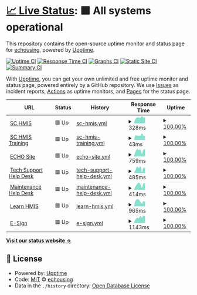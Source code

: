 # [📈 Live Status](https://status.echousing.org): <!--live status--> **🟩 All systems operational**

This repository contains the open-source uptime monitor and status page for [echousing](https://status.echousing.org), powered by [Upptime](https://github.com/upptime/upptime).

[![Uptime CI](https://github.com/echousing/status/workflows/Uptime%20CI/badge.svg)](https://github.com/upptime/upptime/actions?query=workflow%3A%22Uptime+CI%22)
[![Response Time CI](https://github.com/echousing/status/workflows/Response%20Time%20CI/badge.svg)](https://github.com/upptime/upptime/actions?query=workflow%3A%22Response+Time+CI%22)
[![Graphs CI](https://github.com/echousing/status/workflows/Graphs%20CI/badge.svg)](https://github.com/upptime/upptime/actions?query=workflow%3A%22Graphs+CI%22)
[![Static Site CI](https://github.com/echousing/status/workflows/Static%20Site%20CI/badge.svg)](https://github.com/upptime/upptime/actions?query=workflow%3A%22Static+Site+CI%22)
[![Summary CI](https://github.com/echousing/status/workflows/Summary%20CI/badge.svg)](https://github.com/upptime/upptime/actions?query=workflow%3A%22Summary+CI%22)

With [Upptime](https://upptime.js.org), you can get your own unlimited and free uptime monitor and status page, powered entirely by a GitHub repository. We use [Issues](https://github.com/echousing/status/issues) as incident reports, [Actions](https://github.com/echousing/status/actions) as uptime monitors, and [Pages](https://status.echousing.org) for the status page.

<!--start: status pages-->
<!-- This summary is generated by Upptime (https://github.com/upptime/upptime) -->
<!-- Do not edit this manually, your changes will be overwritten -->
<!-- prettier-ignore -->
| URL | Status | History | Response Time | Uptime |
| --- | ------ | ------- | ------------- | ------ |
| <img alt="" src="https://favicons.githubusercontent.com/sp5.servicept.com" height="13"> [SC HMIS](https://sp5.servicept.com/sc211/com.bowmansystems.sp5.core.ServicePoint/index.html) | 🟩 Up | [sc-hmis.yml](https://github.com/echousing/status/commits/HEAD/history/sc-hmis.yml) | <details><summary><img alt="Response time graph" src="./graphs/sc-hmis/response-time-week.png" height="20"> 328ms</summary><br><a href="https://status.echousing.org/history/sc-hmis"><img alt="Response time 403" src="https://img.shields.io/endpoint?url=https%3A%2F%2Fraw.githubusercontent.com%2Fechousing%2Fstatus%2FHEAD%2Fapi%2Fsc-hmis%2Fresponse-time.json"></a><br><a href="https://status.echousing.org/history/sc-hmis"><img alt="24-hour response time 326" src="https://img.shields.io/endpoint?url=https%3A%2F%2Fraw.githubusercontent.com%2Fechousing%2Fstatus%2FHEAD%2Fapi%2Fsc-hmis%2Fresponse-time-day.json"></a><br><a href="https://status.echousing.org/history/sc-hmis"><img alt="7-day response time 328" src="https://img.shields.io/endpoint?url=https%3A%2F%2Fraw.githubusercontent.com%2Fechousing%2Fstatus%2FHEAD%2Fapi%2Fsc-hmis%2Fresponse-time-week.json"></a><br><a href="https://status.echousing.org/history/sc-hmis"><img alt="30-day response time 407" src="https://img.shields.io/endpoint?url=https%3A%2F%2Fraw.githubusercontent.com%2Fechousing%2Fstatus%2FHEAD%2Fapi%2Fsc-hmis%2Fresponse-time-month.json"></a><br><a href="https://status.echousing.org/history/sc-hmis"><img alt="1-year response time 403" src="https://img.shields.io/endpoint?url=https%3A%2F%2Fraw.githubusercontent.com%2Fechousing%2Fstatus%2FHEAD%2Fapi%2Fsc-hmis%2Fresponse-time-year.json"></a></details> | <details><summary><a href="https://status.echousing.org/history/sc-hmis">100.00%</a></summary><a href="https://status.echousing.org/history/sc-hmis"><img alt="All-time uptime 100.00%" src="https://img.shields.io/endpoint?url=https%3A%2F%2Fraw.githubusercontent.com%2Fechousing%2Fstatus%2FHEAD%2Fapi%2Fsc-hmis%2Fuptime.json"></a><br><a href="https://status.echousing.org/history/sc-hmis"><img alt="24-hour uptime 100.00%" src="https://img.shields.io/endpoint?url=https%3A%2F%2Fraw.githubusercontent.com%2Fechousing%2Fstatus%2FHEAD%2Fapi%2Fsc-hmis%2Fuptime-day.json"></a><br><a href="https://status.echousing.org/history/sc-hmis"><img alt="7-day uptime 100.00%" src="https://img.shields.io/endpoint?url=https%3A%2F%2Fraw.githubusercontent.com%2Fechousing%2Fstatus%2FHEAD%2Fapi%2Fsc-hmis%2Fuptime-week.json"></a><br><a href="https://status.echousing.org/history/sc-hmis"><img alt="30-day uptime 100.00%" src="https://img.shields.io/endpoint?url=https%3A%2F%2Fraw.githubusercontent.com%2Fechousing%2Fstatus%2FHEAD%2Fapi%2Fsc-hmis%2Fuptime-month.json"></a><br><a href="https://status.echousing.org/history/sc-hmis"><img alt="1-year uptime 100.00%" src="https://img.shields.io/endpoint?url=https%3A%2F%2Fraw.githubusercontent.com%2Fechousing%2Fstatus%2FHEAD%2Fapi%2Fsc-hmis%2Fuptime-year.json"></a></details>
| <img alt="" src="https://favicons.githubusercontent.com/sp5.servicept.com" height="13"> [SC HMIS Training](https://sp5.servicept.com/sc211/com.bowmansystems.sp5.core.ServicePoint/index.html) | 🟩 Up | [sc-hmis-training.yml](https://github.com/echousing/status/commits/HEAD/history/sc-hmis-training.yml) | <details><summary><img alt="Response time graph" src="./graphs/sc-hmis-training/response-time-week.png" height="20"> 43ms</summary><br><a href="https://status.echousing.org/history/sc-hmis-training"><img alt="Response time 53" src="https://img.shields.io/endpoint?url=https%3A%2F%2Fraw.githubusercontent.com%2Fechousing%2Fstatus%2FHEAD%2Fapi%2Fsc-hmis-training%2Fresponse-time.json"></a><br><a href="https://status.echousing.org/history/sc-hmis-training"><img alt="24-hour response time 40" src="https://img.shields.io/endpoint?url=https%3A%2F%2Fraw.githubusercontent.com%2Fechousing%2Fstatus%2FHEAD%2Fapi%2Fsc-hmis-training%2Fresponse-time-day.json"></a><br><a href="https://status.echousing.org/history/sc-hmis-training"><img alt="7-day response time 43" src="https://img.shields.io/endpoint?url=https%3A%2F%2Fraw.githubusercontent.com%2Fechousing%2Fstatus%2FHEAD%2Fapi%2Fsc-hmis-training%2Fresponse-time-week.json"></a><br><a href="https://status.echousing.org/history/sc-hmis-training"><img alt="30-day response time 53" src="https://img.shields.io/endpoint?url=https%3A%2F%2Fraw.githubusercontent.com%2Fechousing%2Fstatus%2FHEAD%2Fapi%2Fsc-hmis-training%2Fresponse-time-month.json"></a><br><a href="https://status.echousing.org/history/sc-hmis-training"><img alt="1-year response time 53" src="https://img.shields.io/endpoint?url=https%3A%2F%2Fraw.githubusercontent.com%2Fechousing%2Fstatus%2FHEAD%2Fapi%2Fsc-hmis-training%2Fresponse-time-year.json"></a></details> | <details><summary><a href="https://status.echousing.org/history/sc-hmis-training">100.00%</a></summary><a href="https://status.echousing.org/history/sc-hmis-training"><img alt="All-time uptime 100.00%" src="https://img.shields.io/endpoint?url=https%3A%2F%2Fraw.githubusercontent.com%2Fechousing%2Fstatus%2FHEAD%2Fapi%2Fsc-hmis-training%2Fuptime.json"></a><br><a href="https://status.echousing.org/history/sc-hmis-training"><img alt="24-hour uptime 100.00%" src="https://img.shields.io/endpoint?url=https%3A%2F%2Fraw.githubusercontent.com%2Fechousing%2Fstatus%2FHEAD%2Fapi%2Fsc-hmis-training%2Fuptime-day.json"></a><br><a href="https://status.echousing.org/history/sc-hmis-training"><img alt="7-day uptime 100.00%" src="https://img.shields.io/endpoint?url=https%3A%2F%2Fraw.githubusercontent.com%2Fechousing%2Fstatus%2FHEAD%2Fapi%2Fsc-hmis-training%2Fuptime-week.json"></a><br><a href="https://status.echousing.org/history/sc-hmis-training"><img alt="30-day uptime 100.00%" src="https://img.shields.io/endpoint?url=https%3A%2F%2Fraw.githubusercontent.com%2Fechousing%2Fstatus%2FHEAD%2Fapi%2Fsc-hmis-training%2Fuptime-month.json"></a><br><a href="https://status.echousing.org/history/sc-hmis-training"><img alt="1-year uptime 100.00%" src="https://img.shields.io/endpoint?url=https%3A%2F%2Fraw.githubusercontent.com%2Fechousing%2Fstatus%2FHEAD%2Fapi%2Fsc-hmis-training%2Fuptime-year.json"></a></details>
| <img alt="" src="https://favicons.githubusercontent.com/echousing.org" height="13"> [ECHO Site](https://echousing.org) | 🟩 Up | [echo-site.yml](https://github.com/echousing/status/commits/HEAD/history/echo-site.yml) | <details><summary><img alt="Response time graph" src="./graphs/echo-site/response-time-week.png" height="20"> 759ms</summary><br><a href="https://status.echousing.org/history/echo-site"><img alt="Response time 644" src="https://img.shields.io/endpoint?url=https%3A%2F%2Fraw.githubusercontent.com%2Fechousing%2Fstatus%2FHEAD%2Fapi%2Fecho-site%2Fresponse-time.json"></a><br><a href="https://status.echousing.org/history/echo-site"><img alt="24-hour response time 839" src="https://img.shields.io/endpoint?url=https%3A%2F%2Fraw.githubusercontent.com%2Fechousing%2Fstatus%2FHEAD%2Fapi%2Fecho-site%2Fresponse-time-day.json"></a><br><a href="https://status.echousing.org/history/echo-site"><img alt="7-day response time 759" src="https://img.shields.io/endpoint?url=https%3A%2F%2Fraw.githubusercontent.com%2Fechousing%2Fstatus%2FHEAD%2Fapi%2Fecho-site%2Fresponse-time-week.json"></a><br><a href="https://status.echousing.org/history/echo-site"><img alt="30-day response time 620" src="https://img.shields.io/endpoint?url=https%3A%2F%2Fraw.githubusercontent.com%2Fechousing%2Fstatus%2FHEAD%2Fapi%2Fecho-site%2Fresponse-time-month.json"></a><br><a href="https://status.echousing.org/history/echo-site"><img alt="1-year response time 644" src="https://img.shields.io/endpoint?url=https%3A%2F%2Fraw.githubusercontent.com%2Fechousing%2Fstatus%2FHEAD%2Fapi%2Fecho-site%2Fresponse-time-year.json"></a></details> | <details><summary><a href="https://status.echousing.org/history/echo-site">100.00%</a></summary><a href="https://status.echousing.org/history/echo-site"><img alt="All-time uptime 100.00%" src="https://img.shields.io/endpoint?url=https%3A%2F%2Fraw.githubusercontent.com%2Fechousing%2Fstatus%2FHEAD%2Fapi%2Fecho-site%2Fuptime.json"></a><br><a href="https://status.echousing.org/history/echo-site"><img alt="24-hour uptime 100.00%" src="https://img.shields.io/endpoint?url=https%3A%2F%2Fraw.githubusercontent.com%2Fechousing%2Fstatus%2FHEAD%2Fapi%2Fecho-site%2Fuptime-day.json"></a><br><a href="https://status.echousing.org/history/echo-site"><img alt="7-day uptime 100.00%" src="https://img.shields.io/endpoint?url=https%3A%2F%2Fraw.githubusercontent.com%2Fechousing%2Fstatus%2FHEAD%2Fapi%2Fecho-site%2Fuptime-week.json"></a><br><a href="https://status.echousing.org/history/echo-site"><img alt="30-day uptime 100.00%" src="https://img.shields.io/endpoint?url=https%3A%2F%2Fraw.githubusercontent.com%2Fechousing%2Fstatus%2FHEAD%2Fapi%2Fecho-site%2Fuptime-month.json"></a><br><a href="https://status.echousing.org/history/echo-site"><img alt="1-year uptime 100.00%" src="https://img.shields.io/endpoint?url=https%3A%2F%2Fraw.githubusercontent.com%2Fechousing%2Fstatus%2FHEAD%2Fapi%2Fecho-site%2Fuptime-year.json"></a></details>
| <img alt="" src="https://favicons.githubusercontent.com/support.echousing.org" height="13"> [Tech Support Help Desk](https://support.echousing.org) | 🟩 Up | [tech-support-help-desk.yml](https://github.com/echousing/status/commits/HEAD/history/tech-support-help-desk.yml) | <details><summary><img alt="Response time graph" src="./graphs/tech-support-help-desk/response-time-week.png" height="20"> 485ms</summary><br><a href="https://status.echousing.org/history/tech-support-help-desk"><img alt="Response time 365" src="https://img.shields.io/endpoint?url=https%3A%2F%2Fraw.githubusercontent.com%2Fechousing%2Fstatus%2FHEAD%2Fapi%2Ftech-support-help-desk%2Fresponse-time.json"></a><br><a href="https://status.echousing.org/history/tech-support-help-desk"><img alt="24-hour response time 652" src="https://img.shields.io/endpoint?url=https%3A%2F%2Fraw.githubusercontent.com%2Fechousing%2Fstatus%2FHEAD%2Fapi%2Ftech-support-help-desk%2Fresponse-time-day.json"></a><br><a href="https://status.echousing.org/history/tech-support-help-desk"><img alt="7-day response time 485" src="https://img.shields.io/endpoint?url=https%3A%2F%2Fraw.githubusercontent.com%2Fechousing%2Fstatus%2FHEAD%2Fapi%2Ftech-support-help-desk%2Fresponse-time-week.json"></a><br><a href="https://status.echousing.org/history/tech-support-help-desk"><img alt="30-day response time 346" src="https://img.shields.io/endpoint?url=https%3A%2F%2Fraw.githubusercontent.com%2Fechousing%2Fstatus%2FHEAD%2Fapi%2Ftech-support-help-desk%2Fresponse-time-month.json"></a><br><a href="https://status.echousing.org/history/tech-support-help-desk"><img alt="1-year response time 365" src="https://img.shields.io/endpoint?url=https%3A%2F%2Fraw.githubusercontent.com%2Fechousing%2Fstatus%2FHEAD%2Fapi%2Ftech-support-help-desk%2Fresponse-time-year.json"></a></details> | <details><summary><a href="https://status.echousing.org/history/tech-support-help-desk">100.00%</a></summary><a href="https://status.echousing.org/history/tech-support-help-desk"><img alt="All-time uptime 100.00%" src="https://img.shields.io/endpoint?url=https%3A%2F%2Fraw.githubusercontent.com%2Fechousing%2Fstatus%2FHEAD%2Fapi%2Ftech-support-help-desk%2Fuptime.json"></a><br><a href="https://status.echousing.org/history/tech-support-help-desk"><img alt="24-hour uptime 100.00%" src="https://img.shields.io/endpoint?url=https%3A%2F%2Fraw.githubusercontent.com%2Fechousing%2Fstatus%2FHEAD%2Fapi%2Ftech-support-help-desk%2Fuptime-day.json"></a><br><a href="https://status.echousing.org/history/tech-support-help-desk"><img alt="7-day uptime 100.00%" src="https://img.shields.io/endpoint?url=https%3A%2F%2Fraw.githubusercontent.com%2Fechousing%2Fstatus%2FHEAD%2Fapi%2Ftech-support-help-desk%2Fuptime-week.json"></a><br><a href="https://status.echousing.org/history/tech-support-help-desk"><img alt="30-day uptime 100.00%" src="https://img.shields.io/endpoint?url=https%3A%2F%2Fraw.githubusercontent.com%2Fechousing%2Fstatus%2FHEAD%2Fapi%2Ftech-support-help-desk%2Fuptime-month.json"></a><br><a href="https://status.echousing.org/history/tech-support-help-desk"><img alt="1-year uptime 100.00%" src="https://img.shields.io/endpoint?url=https%3A%2F%2Fraw.githubusercontent.com%2Fechousing%2Fstatus%2FHEAD%2Fapi%2Ftech-support-help-desk%2Fuptime-year.json"></a></details>
| <img alt="" src="https://favicons.githubusercontent.com/maint.echousing.org" height="13"> [Maintenance Help Desk](https://maint.echousing.org) | 🟩 Up | [maintenance-help-desk.yml](https://github.com/echousing/status/commits/HEAD/history/maintenance-help-desk.yml) | <details><summary><img alt="Response time graph" src="./graphs/maintenance-help-desk/response-time-week.png" height="20"> 414ms</summary><br><a href="https://status.echousing.org/history/maintenance-help-desk"><img alt="Response time 299" src="https://img.shields.io/endpoint?url=https%3A%2F%2Fraw.githubusercontent.com%2Fechousing%2Fstatus%2FHEAD%2Fapi%2Fmaintenance-help-desk%2Fresponse-time.json"></a><br><a href="https://status.echousing.org/history/maintenance-help-desk"><img alt="24-hour response time 617" src="https://img.shields.io/endpoint?url=https%3A%2F%2Fraw.githubusercontent.com%2Fechousing%2Fstatus%2FHEAD%2Fapi%2Fmaintenance-help-desk%2Fresponse-time-day.json"></a><br><a href="https://status.echousing.org/history/maintenance-help-desk"><img alt="7-day response time 414" src="https://img.shields.io/endpoint?url=https%3A%2F%2Fraw.githubusercontent.com%2Fechousing%2Fstatus%2FHEAD%2Fapi%2Fmaintenance-help-desk%2Fresponse-time-week.json"></a><br><a href="https://status.echousing.org/history/maintenance-help-desk"><img alt="30-day response time 280" src="https://img.shields.io/endpoint?url=https%3A%2F%2Fraw.githubusercontent.com%2Fechousing%2Fstatus%2FHEAD%2Fapi%2Fmaintenance-help-desk%2Fresponse-time-month.json"></a><br><a href="https://status.echousing.org/history/maintenance-help-desk"><img alt="1-year response time 299" src="https://img.shields.io/endpoint?url=https%3A%2F%2Fraw.githubusercontent.com%2Fechousing%2Fstatus%2FHEAD%2Fapi%2Fmaintenance-help-desk%2Fresponse-time-year.json"></a></details> | <details><summary><a href="https://status.echousing.org/history/maintenance-help-desk">100.00%</a></summary><a href="https://status.echousing.org/history/maintenance-help-desk"><img alt="All-time uptime 100.00%" src="https://img.shields.io/endpoint?url=https%3A%2F%2Fraw.githubusercontent.com%2Fechousing%2Fstatus%2FHEAD%2Fapi%2Fmaintenance-help-desk%2Fuptime.json"></a><br><a href="https://status.echousing.org/history/maintenance-help-desk"><img alt="24-hour uptime 100.00%" src="https://img.shields.io/endpoint?url=https%3A%2F%2Fraw.githubusercontent.com%2Fechousing%2Fstatus%2FHEAD%2Fapi%2Fmaintenance-help-desk%2Fuptime-day.json"></a><br><a href="https://status.echousing.org/history/maintenance-help-desk"><img alt="7-day uptime 100.00%" src="https://img.shields.io/endpoint?url=https%3A%2F%2Fraw.githubusercontent.com%2Fechousing%2Fstatus%2FHEAD%2Fapi%2Fmaintenance-help-desk%2Fuptime-week.json"></a><br><a href="https://status.echousing.org/history/maintenance-help-desk"><img alt="30-day uptime 100.00%" src="https://img.shields.io/endpoint?url=https%3A%2F%2Fraw.githubusercontent.com%2Fechousing%2Fstatus%2FHEAD%2Fapi%2Fmaintenance-help-desk%2Fuptime-month.json"></a><br><a href="https://status.echousing.org/history/maintenance-help-desk"><img alt="1-year uptime 100.00%" src="https://img.shields.io/endpoint?url=https%3A%2F%2Fraw.githubusercontent.com%2Fechousing%2Fstatus%2FHEAD%2Fapi%2Fmaintenance-help-desk%2Fuptime-year.json"></a></details>
| <img alt="" src="https://favicons.githubusercontent.com/learnhmis.echousing.org" height="13"> [Learn HMIS](https://learnhmis.echousing.org) | 🟩 Up | [learn-hmis.yml](https://github.com/echousing/status/commits/HEAD/history/learn-hmis.yml) | <details><summary><img alt="Response time graph" src="./graphs/learn-hmis/response-time-week.png" height="20"> 965ms</summary><br><a href="https://status.echousing.org/history/learn-hmis"><img alt="Response time 828" src="https://img.shields.io/endpoint?url=https%3A%2F%2Fraw.githubusercontent.com%2Fechousing%2Fstatus%2FHEAD%2Fapi%2Flearn-hmis%2Fresponse-time.json"></a><br><a href="https://status.echousing.org/history/learn-hmis"><img alt="24-hour response time 884" src="https://img.shields.io/endpoint?url=https%3A%2F%2Fraw.githubusercontent.com%2Fechousing%2Fstatus%2FHEAD%2Fapi%2Flearn-hmis%2Fresponse-time-day.json"></a><br><a href="https://status.echousing.org/history/learn-hmis"><img alt="7-day response time 965" src="https://img.shields.io/endpoint?url=https%3A%2F%2Fraw.githubusercontent.com%2Fechousing%2Fstatus%2FHEAD%2Fapi%2Flearn-hmis%2Fresponse-time-week.json"></a><br><a href="https://status.echousing.org/history/learn-hmis"><img alt="30-day response time 794" src="https://img.shields.io/endpoint?url=https%3A%2F%2Fraw.githubusercontent.com%2Fechousing%2Fstatus%2FHEAD%2Fapi%2Flearn-hmis%2Fresponse-time-month.json"></a><br><a href="https://status.echousing.org/history/learn-hmis"><img alt="1-year response time 828" src="https://img.shields.io/endpoint?url=https%3A%2F%2Fraw.githubusercontent.com%2Fechousing%2Fstatus%2FHEAD%2Fapi%2Flearn-hmis%2Fresponse-time-year.json"></a></details> | <details><summary><a href="https://status.echousing.org/history/learn-hmis">100.00%</a></summary><a href="https://status.echousing.org/history/learn-hmis"><img alt="All-time uptime 100.00%" src="https://img.shields.io/endpoint?url=https%3A%2F%2Fraw.githubusercontent.com%2Fechousing%2Fstatus%2FHEAD%2Fapi%2Flearn-hmis%2Fuptime.json"></a><br><a href="https://status.echousing.org/history/learn-hmis"><img alt="24-hour uptime 100.00%" src="https://img.shields.io/endpoint?url=https%3A%2F%2Fraw.githubusercontent.com%2Fechousing%2Fstatus%2FHEAD%2Fapi%2Flearn-hmis%2Fuptime-day.json"></a><br><a href="https://status.echousing.org/history/learn-hmis"><img alt="7-day uptime 100.00%" src="https://img.shields.io/endpoint?url=https%3A%2F%2Fraw.githubusercontent.com%2Fechousing%2Fstatus%2FHEAD%2Fapi%2Flearn-hmis%2Fuptime-week.json"></a><br><a href="https://status.echousing.org/history/learn-hmis"><img alt="30-day uptime 100.00%" src="https://img.shields.io/endpoint?url=https%3A%2F%2Fraw.githubusercontent.com%2Fechousing%2Fstatus%2FHEAD%2Fapi%2Flearn-hmis%2Fuptime-month.json"></a><br><a href="https://status.echousing.org/history/learn-hmis"><img alt="1-year uptime 100.00%" src="https://img.shields.io/endpoint?url=https%3A%2F%2Fraw.githubusercontent.com%2Fechousing%2Fstatus%2FHEAD%2Fapi%2Flearn-hmis%2Fuptime-year.json"></a></details>
| <img alt="" src="https://favicons.githubusercontent.com/esign.echousing.org" height="13"> [E-Sign](https://esign.echousing.org) | 🟩 Up | [e-sign.yml](https://github.com/echousing/status/commits/HEAD/history/e-sign.yml) | <details><summary><img alt="Response time graph" src="./graphs/e-sign/response-time-week.png" height="20"> 1143ms</summary><br><a href="https://status.echousing.org/history/e-sign"><img alt="Response time 1063" src="https://img.shields.io/endpoint?url=https%3A%2F%2Fraw.githubusercontent.com%2Fechousing%2Fstatus%2FHEAD%2Fapi%2Fe-sign%2Fresponse-time.json"></a><br><a href="https://status.echousing.org/history/e-sign"><img alt="24-hour response time 1266" src="https://img.shields.io/endpoint?url=https%3A%2F%2Fraw.githubusercontent.com%2Fechousing%2Fstatus%2FHEAD%2Fapi%2Fe-sign%2Fresponse-time-day.json"></a><br><a href="https://status.echousing.org/history/e-sign"><img alt="7-day response time 1143" src="https://img.shields.io/endpoint?url=https%3A%2F%2Fraw.githubusercontent.com%2Fechousing%2Fstatus%2FHEAD%2Fapi%2Fe-sign%2Fresponse-time-week.json"></a><br><a href="https://status.echousing.org/history/e-sign"><img alt="30-day response time 1043" src="https://img.shields.io/endpoint?url=https%3A%2F%2Fraw.githubusercontent.com%2Fechousing%2Fstatus%2FHEAD%2Fapi%2Fe-sign%2Fresponse-time-month.json"></a><br><a href="https://status.echousing.org/history/e-sign"><img alt="1-year response time 1063" src="https://img.shields.io/endpoint?url=https%3A%2F%2Fraw.githubusercontent.com%2Fechousing%2Fstatus%2FHEAD%2Fapi%2Fe-sign%2Fresponse-time-year.json"></a></details> | <details><summary><a href="https://status.echousing.org/history/e-sign">100.00%</a></summary><a href="https://status.echousing.org/history/e-sign"><img alt="All-time uptime 100.00%" src="https://img.shields.io/endpoint?url=https%3A%2F%2Fraw.githubusercontent.com%2Fechousing%2Fstatus%2FHEAD%2Fapi%2Fe-sign%2Fuptime.json"></a><br><a href="https://status.echousing.org/history/e-sign"><img alt="24-hour uptime 100.00%" src="https://img.shields.io/endpoint?url=https%3A%2F%2Fraw.githubusercontent.com%2Fechousing%2Fstatus%2FHEAD%2Fapi%2Fe-sign%2Fuptime-day.json"></a><br><a href="https://status.echousing.org/history/e-sign"><img alt="7-day uptime 100.00%" src="https://img.shields.io/endpoint?url=https%3A%2F%2Fraw.githubusercontent.com%2Fechousing%2Fstatus%2FHEAD%2Fapi%2Fe-sign%2Fuptime-week.json"></a><br><a href="https://status.echousing.org/history/e-sign"><img alt="30-day uptime 100.00%" src="https://img.shields.io/endpoint?url=https%3A%2F%2Fraw.githubusercontent.com%2Fechousing%2Fstatus%2FHEAD%2Fapi%2Fe-sign%2Fuptime-month.json"></a><br><a href="https://status.echousing.org/history/e-sign"><img alt="1-year uptime 100.00%" src="https://img.shields.io/endpoint?url=https%3A%2F%2Fraw.githubusercontent.com%2Fechousing%2Fstatus%2FHEAD%2Fapi%2Fe-sign%2Fuptime-year.json"></a></details>

<!--end: status pages-->

[**Visit our status website →**](https://status.echousing.org)

## 📄 License

- Powered by: [Upptime](https://github.com/upptime/upptime)
- Code: [MIT](./LICENSE) © [echousing](https://status.echousing.org)
- Data in the `./history` directory: [Open Database License](https://opendatacommons.org/licenses/odbl/1-0/)
